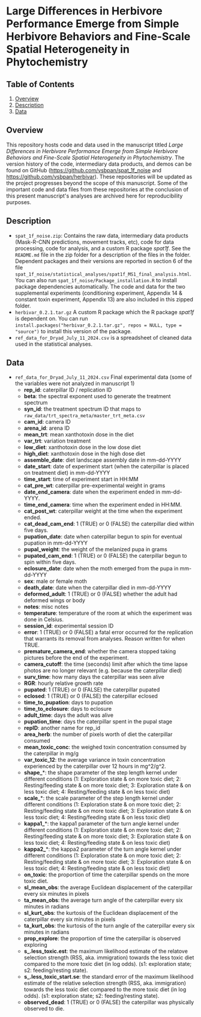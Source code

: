 # Large Differences in Herbivore Performance Emerge from Simple Herbivore Behaviors and Fine-Scale Spatial Heterogeneity in Phytochemistry

## Table of Contents
1. [Overview](#Overview)
2. [Description](#Description)
3. [Data](#Data)



## Overview <a name="Overview"></a>

This repository hosts code and data used in the manuscript titled *Large Differences in Herbivore Performance Emerge from Simple Herbivore Behaviors and Fine-Scale Spatial Heterogeneity in Phytochemistry*. The version history of the code, intermediary data products, and demos can be found on GitHub (https://github.com/vsbpan/spat_1f_noise and https://github.com/vsbpan/herbivar). These repositories will be updated as the project progresses beyond the scope of this manuscript. Some of the important code and data files from these repositories at the conclusion of this present manuscript's analyses are archived here for reproducibility purposes. 


## Description <a name="Description"></a>

* `spat_1f_noise.zip`: Contains the raw data, intermediary data products (Mask-R-CNN predictions, movement tracks, etc), code for data processing, code for analysis, and a custom R package *spat1f*. See the `README.md` file in the zip folder for a description of the files in the folder. Dependent packages and their versions are reported in section 6 of the file `spat_1f_noise/statistical_analyses/spat1f_MS1_final_analysis.html`. You can also run `spat_1f_noise/Package_installation.R` to install package dependencies automatically. The code and data for the two supplemental experiments (conditioning experiment, Appendix 14 & constant toxin experiment, Appendix 13) are also included in this zipped folder. 
* `herbivar_0.2.1.tar.gz` A custom R package which the R package *spat1f* is dependent on. You can run `install.packages("herbivar_0.2.1.tar.gz", repos = NULL, type = "source")` to install this version of the package. 
* `ref_data_for_Dryad_July_11_2024.csv` is a spreadsheet of cleaned data used in the statistical analyses. 


## Data <a name="Data"></a>

* `ref_data_for_Dryad_July_11_2024.csv` Final experimental data (some of the variables were not analyzed in manuscript 1)
    * **rep_id**: caterpillar ID / replication ID
    * **beta**: the spectral exponent used to generate the treatment spectrum
    * **syn_id**: the treatment spectrum ID that maps to `raw_data/trt_spectra_meta/master_trt_meta.csv`
    * **cam_id**: camera ID
    * **arena_id**: arena ID
    * **mean_trt**: mean xanthotoxin dose in the diet 
    * **var_trt**: variation treatment
    * **low_diet**: xanthotoxin dose in the low dose diet
    * **high_diet**: xanthotoxin dose in the high dose diet
    * **assemble_date**: diet landscape assembly date in mm-dd-YYYY
    * **date_start**: date of experiment start (when the caterpillar is placed on treatment diet) in mm-dd-YYYY
    * **time_start**: time of experiment start in HH:MM
    * **cat_pre_wt**: caterpillar pre-experimental weight in grams
    * **date_end_camera**: date when the experiment ended in mm-dd-YYYY. 
    * **time_end_camera**: time when the experiment ended in HH:MM. 
    * **cat_post_wt**: caterpillar weight at the time when the experiment ended. 
    * **cat_dead_cam_end**: 1 (TRUE) or 0 (FALSE) the caterpillar died within five days. 
    * **pupation_date**: date when caterpillar begun to spin for eventual pupation in mm-dd-YYYY
    * **pupal_weight**: the weight of the melanized pupa in grams
    * **pupated_cam_end**: 1 (TRUE) or 0 (FALSE) the caterpillar begun to spin within five days.
    * **eclosure_date**: date when the moth emerged from the pupa in mm-dd-YYYY
    * **sex**: male or female moth
    * **death_date**: date when the caterpillar died in mm-dd-YYYY
    * **deformed_adult**: 1 (TRUE) or 0 (FALSE) whether the adult had deformed wings or body
    * **notes**: misc notes
    * **temperature**: temperature of the room at which the experiment was done in Celsius. 
    * **session_id**: experimental session ID
    * **error**: 1 (TRUE) or 0 (FALSE) a fatal error occurred for the replication that warrants its removal from analyses. Reason written for when TRUE. 
    * **premature_camera_end**: whether the camera stopped taking pictures before the end of the experiment. 
    * **camera_cutoff**: the time (seconds) limit after which the time lapse photos are no longer relevant (e.g. because the caterpillar died)
    * **surv_time**: how many days the caterpillar was seen alive
    * **RGR**: hourly relative growth rate
    * **pupated**: 1 (TRUE) or 0 (FALSE) the caterpillar pupated
    * **eclosed**: 1 (TRUE) or 0 (FALSE) the caterpillar eclosed
    * **time_to_pupation**: days to pupation
    * **time_to_eclosure**: days to eclosure
    * **adult_time**: days the adult was alive
    * **pupation_time**: days the caterpillar spent in the pupal stage
    * **repID**: another name for rep_id
    * **area_herb**: the number of pixels worth of diet the caterpillar consumed
    * **mean_toxic_conc**: the weighed toxin concentration consumed by the caterpillar in mg/g
    * **var_toxic_12**: the average variance in toxin concentration experienced by the caterpillar over 12 hours in mg^2/g^2.
    * **shape_***: the shape parameter of the step length kernel under different conditions (1: Exploration state & on more toxic diet; 2: Resting/feeding state & on more toxic diet; 3: Exploration state & on less toxic diet; 4: Resting/feeding state & on less toxic diet)
    * **scale_***: the scale parameter of the step length kernel under different conditions (1: Exploration state & on more toxic diet; 2: Resting/feeding state & on more toxic diet; 3: Exploration state & on less toxic diet; 4: Resting/feeding state & on less toxic diet)
    * **kappa1_***: the kappa1 parameter of the turn angle kernel under different conditions (1: Exploration state & on more toxic diet; 2: Resting/feeding state & on more toxic diet; 3: Exploration state & on less toxic diet; 4: Resting/feeding state & on less toxic diet)
    * **kappa2_***: the kappa2 parameter of the turn angle kernel under different conditions (1: Exploration state & on more toxic diet; 2: Resting/feeding state & on more toxic diet; 3: Exploration state & on less toxic diet; 4: Resting/feeding state & on less toxic diet)
    * **on_toxic**: the proportion of time the caterpillar spends on the more toxic diet. 
    * **sl_mean_obs**: the average Euclidean displacement of the caterpillar every six minutes in pixels
    * **ta_mean_obs**: the average turn angle of the caterpillar every six minutes in radians
    * **sl_kurt_obs**: the kurtosis of the Euclidean displacement of the caterpillar every six minutes in pixels
    * **ta_kurt_obs**: the kurtosis of the turn angle of the caterpillar every six minutes in radians
    * **prop_explore**: the proportion of time the caterpillar is observed exploring
    * **s_.less_toxic.est**: the maximum likelihood estimate of the relatove selection strength (RSS, aka. immigration) towards the less toxic diet compared to the more toxic diet (in log odds). (s1: exploration state; s2: feeding/resting state).
    * **s_.less_toxic_start.se**: the standard error of the maximum likelihood estimate of the relative selection strength (RSS, aka. immigration) towards the less toxic diet compared to the more toxic diet (in log odds). (s1: exploration state; s2: feeding/resting state).
    * **observed_dead**: 1 (TRUE) or 0 (FALSE) the caterpillar was physically observed to die.


    
    
    
    
